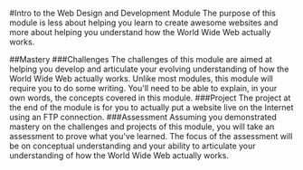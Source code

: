 #Intro to the Web Design and Development Module
The purpose of this module is less about helping you learn to create awesome websites and more about helping you understand how the World Wide Web actually works.

##Mastery
###Challenges
The challenges of this module are aimed at helping you develop and articulate your evolving understanding of how the World Wide Web actually works. Unlike most modules, this module will require you to do some writing. You'll need to be able to explain, in your own words, the concepts covered in this module.
###Project
The project at the end of the module is for you to actually put a website live on the Internet using an FTP connection.
###Assessment
Assuming you demonstrated mastery on the challenges and projects of this module, you will take an assessment to prove what you've learned. The focus of the assessment will be on conceptual understanding and your ability to articulate your understanding of how the World Wide Web actually works.